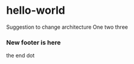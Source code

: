 # hello-world

Suggestion to change architecture
One two three
<h3>New footer is here</h3>
the end
dot
